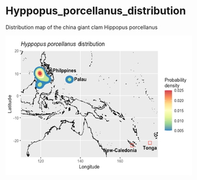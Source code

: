 # Hyppopus_porcellanus_distribution
Distribution map of the china giant clam Hippopus porcellanus

![alt tag](https://github.com/PLStenger/Hyppopus_porcellanus_distribution/blob/master/map.png)

